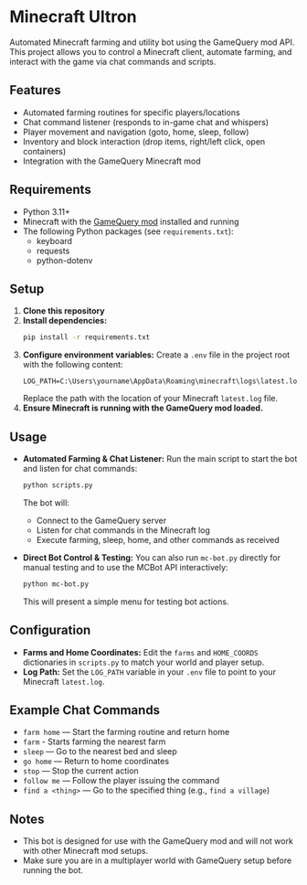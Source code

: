 # Minecraft Ultron

Automated Minecraft farming and utility bot using the GameQuery mod API. This project allows you to control a Minecraft client, automate farming, and interact with the game via chat commands and scripts.

## Features
- Automated farming routines for specific players/locations
- Chat command listener (responds to in-game chat and whispers)
- Player movement and navigation (goto, home, sleep, follow)
- Inventory and block interaction (drop items, right/left click, open containers)
- Integration with the GameQuery Minecraft mod

## Requirements
- Python 3.11+
- Minecraft with the [GameQuery mod](https://github.com/YeeticusFinch/GameQuery) installed and running
- The following Python packages (see `requirements.txt`):
  - keyboard
  - requests
  - python-dotenv

## Setup
1. **Clone this repository**
2. **Install dependencies:**
   ```bash
   pip install -r requirements.txt
   ```
3. **Configure environment variables:**
   Create a `.env` file in the project root with the following content:
   ```env
   LOG_PATH=C:\Users\yourname\AppData\Roaming\minecraft\logs\latest.log
   ```
   Replace the path with the location of your Minecraft `latest.log` file.
4. **Ensure Minecraft is running with the GameQuery mod loaded.**

## Usage
- **Automated Farming & Chat Listener:**
  Run the main script to start the bot and listen for chat commands:
  ```bash
  python scripts.py
  ```
  The bot will:
  - Connect to the GameQuery server
  - Listen for chat commands in the Minecraft log
  - Execute farming, sleep, home, and other commands as received

- **Direct Bot Control & Testing:**
  You can also run `mc-bot.py` directly for manual testing and to use the MCBot API interactively:
  ```bash
  python mc-bot.py
  ```
  This will present a simple menu for testing bot actions.

## Configuration
- **Farms and Home Coordinates:**
  Edit the `farms` and `HOME_COORDS` dictionaries in `scripts.py` to match your world and player setup.
- **Log Path:**
  Set the `LOG_PATH` variable in your `.env` file to point to your Minecraft `latest.log`.

## Example Chat Commands
- `farm home` — Start the farming routine and return home
- `farm` - Starts farming the nearest farm
- `sleep` — Go to the nearest bed and sleep
- `go home` — Return to home coordinates
- `stop` — Stop the current action
- `follow me` — Follow the player issuing the command
- `find a <thing>` — Go to the specified thing (e.g., `find a village`)

## Notes
- This bot is designed for use with the GameQuery mod and will not work with other Minecraft mod setups.
- Make sure you are in a multiplayer world with GameQuery setup before running the bot.
